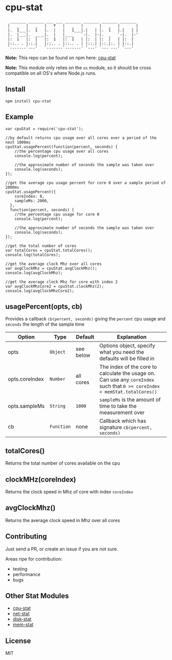 cpu-stat
========

```
  _______ _______ ___ ___ _______ _______ _______ _______
 |   _   |   _   |   Y   |   _   |       |   _   |       |
 |.  1___|.  1   |.  |   |   1___|.|   | |.  1   |.|   | |
 |.  |___|.  ____|.  |   |____   `-|.  |-|.  _   `-|.  |-'
 |:  1   |:  |   |:  1   |:  1   | |:  | |:  |   | |:  |
 |::.. . |::.|   |::.. . |::.. . | |::.| |::.|:. | |::.|
 `-------`---'   `-------`-------' `---' `--- ---' `---'
```

**Note:** This repo can be found on npm here: [cpu-stat](https://www.npmjs.com/package/cpu-stat)

**Note:** This module only relies on the `os` module, so it should be cross compatible on all OS's where Node.js runs.

Install
-------

```
npm install cpu-stat
```

Example
-------

```
var cpuStat = require('cpu-stat');

//by default returns cpu usage over all cores over a period of the next 1000ms
cpuStat.usagePercent(function(percent, seconds) {
    //the percentage cpu usage over all cores
    console.log(percent);

    //the approximate number of seconds the sample was taken over
    console.log(seconds);
});

//get the average cpu usage percent for core 0 over a sample period of 2000ms
cpuStat.usagePercent({
    coreIndex: 0,
    sampleMs: 2000,
  },
  function(percent, seconds) {
    //the percentage cpu usage for core 0
    console.log(percent);

    //the approximate number of seconds the sample was taken over
    console.log(seconds);
});

//get the total number of cores
var totalCores = cpuStat.totalCores();
console.log(totalCores);

//get the average clock Mhz over all cores
var avgClockMhz = cpuStat.avgClockMhz();
console.log(avgClockMhz);

//get the average clock Mhz for core with index 2
var avgClockMhzCore2 = cpuStat.clockMhz(2);
console.log(avgClockMhzCore2);
```

usagePercent(opts, cb)
----------------------

Provides a callback `cb(percent, seconds)` giving the `percent` cpu usage and `seconds` the length of the sample time

Option               | Type         | Default            | Explanation
-------------------- | -------------| ------------------ | ------------
opts                 | `Object`     | see below          | Options object, specify what you need the defaults will be filled in
opts.coreIndex       | `Number`     | all cores          | The index of the core to calculate the usage on. Can use any `coreIndex` such that `0 >= coreIndex < memStat.totalCores()`
opts.sampleMs        | `String`     | `1000`             | `sampleMs` is the amount of time to take the measurement over
cb                   | `Function`   | none               | Callback which has signature `cb(percent, seconds)`

totalCores()
------------

Returns the total number of cores available on the cpu

clockMHz(coreIndex)
-------------------

Returns the clock speed in Mhz of core with index `coreIndex`

avgClockMhz()
-------------

Returns the average clock speed in Mhz over all cores

Contributing
------------

Just send a PR, or create an issue if you are not sure.

Areas ripe for contribution:
- testing
- performance
- bugs

Other Stat Modules
------------------

- [cpu-stat](https://www.npmjs.com/package/cpu-stat)
- [net-stat](https://www.npmjs.com/package/net-stat)
- [disk-stat](https://www.npmjs.com/package/disk-stat)
- [mem-stat](https://www.npmjs.com/package/mem-stat)

License
-------

MIT

